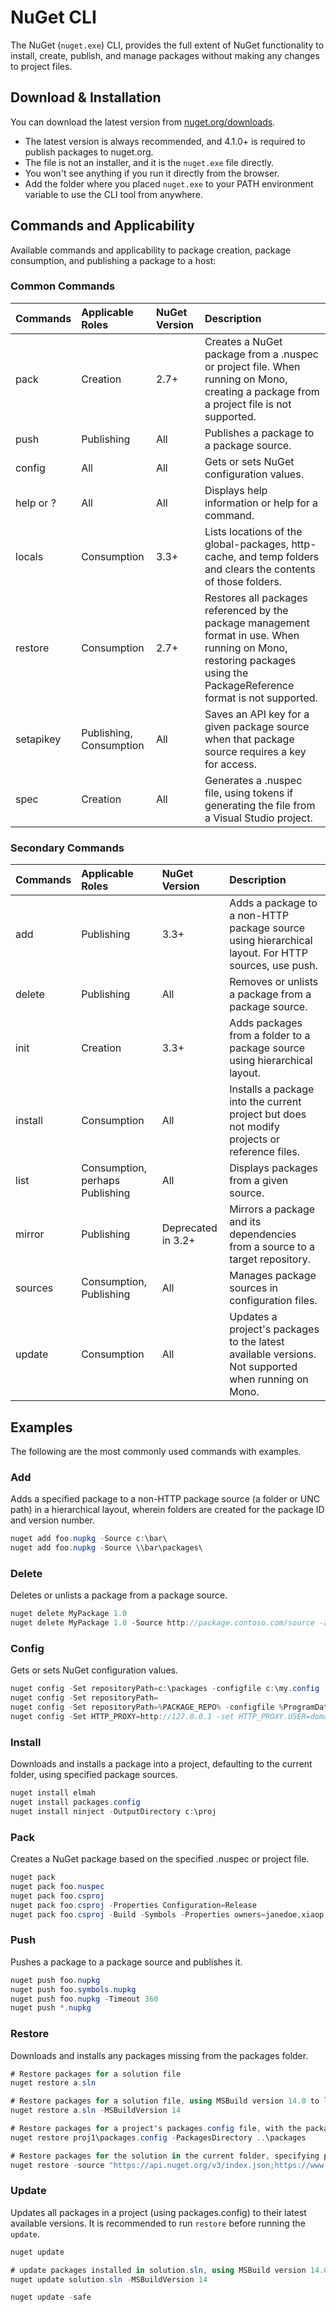 # NuGet CLI

The NuGet (`nuget.exe`) CLI, provides the full extent of NuGet functionality to install, create, publish, and manage packages without making any changes to project files.

## Download & Installation

You can download the latest version from [nuget.org/downloads](https://www.nuget.org/downloads). 

 - The latest version is always recommended, and 4.1.0+ is required to publish packages to nuget.org.
 - The file is not an installer, and it is the `nuget.exe` file directly. 
 - You won't see anything if you run it directly from the browser.
 - Add the folder where you placed `nuget.exe` to your PATH environment variable to use the CLI tool from anywhere.

## Commands and Applicability

Available commands and applicability to package creation, package consumption, and publishing a package to a host:

### Common Commands

|Commands    |Applicable Roles    |NuGet Version    |Description    |
|:--------- |:----------------- |:------------- |:------------- |
|pack        |Creation            |2.7+            |Creates a NuGet package from a .nuspec or project file. When running on Mono, creating a package from a project file is not supported.|
|push        |Publishing            |All            |Publishes a package to a package source. |
|config        |All                |All            |Gets or sets NuGet configuration values. |
|help or ?    |All                |All            |Displays help information or help for a command. |
|locals        |Consumption        |3.3+            |Lists locations of the global-packages, http-cache, and temp folders and clears the contents of those folders.|
|restore    |Consumption        |2.7+            |Restores all packages referenced by the package management format in use. When running on Mono, restoring packages using the PackageReference format is not supported.|
|setapikey    |Publishing, Consumption    |All    |Saves an API key for a given package source when that package source requires a key for access.|
|spec        |Creation            |All            |Generates a .nuspec file, using tokens if generating the file from a Visual Studio project. |

### Secondary Commands

|Commands    |Applicable Roles    |NuGet Version    |Description    |
|:--------- |:----------------- |:------------- |:------------- |
|add        |Publishing            |3.3+            |Adds a package to a non-HTTP package source using hierarchical layout. For HTTP sources, use push.|
|delete        |Publishing            |All            |Removes or unlists a package from a package source.|
|init        |Creation            |3.3+            |Adds packages from a folder to a package source using hierarchical layout.|
|install    |Consumption        |All            |Installs a package into the current project but does not modify projects or reference files.|
|list        |Consumption, perhaps Publishing    |All    |Displays packages from a given source.|
|mirror        |Publishing            |Deprecated in 3.2+    |Mirrors a package and its dependencies from a source to a target repository.|
|sources    |Consumption, Publishing    |All    |Manages package sources in configuration files.|
|update        |Consumption        |All            |Updates a project's packages to the latest available versions. Not supported when running on Mono.|

## Examples

The following are the most commonly used commands with examples.

### Add

Adds a specified package to a non-HTTP package source (a folder or UNC path) in a hierarchical layout, wherein folders are created for the package ID and version number.

```csharp
nuget add foo.nupkg -Source c:\bar\
nuget add foo.nupkg -Source \\bar\packages\
```

### Delete

Deletes or unlists a package from a package source. 

```csharp
nuget delete MyPackage 1.0
nuget delete MyPackage 1.0 -Source http://package.contoso.com/source -apikey A1B2C3
```

### Config

Gets or sets NuGet configuration values. 

```csharp
nuget config -Set repositoryPath=c:\packages -configfile c:\my.config
nuget config -Set repositoryPath=
nuget config -Set repositoryPath=%PACKAGE_REPO% -configfile %ProgramData%\NuGet\NuGetDefaults.Config
nuget config -Set HTTP_PROXY=http://127.0.0.1 -set HTTP_PROXY.USER=domain\user
```

### Install

Downloads and installs a package into a project, defaulting to the current folder, using specified package sources.

```csharp
nuget install elmah
nuget install packages.config
nuget install ninject -OutputDirectory c:\proj
```

### Pack

Creates a NuGet package based on the specified .nuspec or project file.

```csharp
nuget pack
nuget pack foo.nuspec
nuget pack foo.csproj
nuget pack foo.csproj -Properties Configuration=Release
nuget pack foo.csproj -Build -Symbols -Properties owners=janedoe,xiaop;version="1.0.5"
```

### Push

Pushes a package to a package source and publishes it.

```csharp
nuget push foo.nupkg
nuget push foo.symbols.nupkg
nuget push foo.nupkg -Timeout 360
nuget push *.nupkg
```

### Restore

Downloads and installs any packages missing from the packages folder. 

```csharp
# Restore packages for a solution file
nuget restore a.sln

# Restore packages for a solution file, using MSBuild version 14.0 to load the solution and its project(s)
nuget restore a.sln -MSBuildVersion 14

# Restore packages for a project's packages.config file, with the packages folder at the parent
nuget restore proj1\packages.config -PackagesDirectory ..\packages

# Restore packages for the solution in the current folder, specifying package sources
nuget restore -source "https://api.nuget.org/v3/index.json;https://www.myget.org/F/nuget"
```

### Update

Updates all packages in a project (using packages.config) to their latest available versions. It is recommended to run `restore` before running the `update`. 

```csharp
nuget update

# update packages installed in solution.sln, using MSBuild version 14.0 to load the solution and its project(s).
nuget update solution.sln -MSBuildVersion 14

nuget update -safe
```